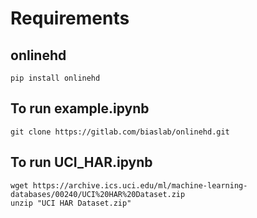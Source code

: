 # Requirements

## onlinehd
```
pip install onlinehd
```

## To run example.ipynb
```
git clone https://gitlab.com/biaslab/onlinehd.git
```

## To run UCI_HAR.ipynb
```
wget https://archive.ics.uci.edu/ml/machine-learning-databases/00240/UCI%20HAR%20Dataset.zip
unzip "UCI HAR Dataset.zip"
```
